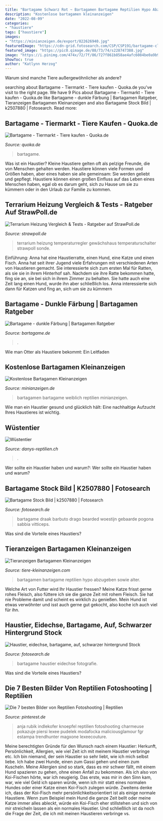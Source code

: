 ```yaml
---
title: "Bartagame Schwarz Rot ~ Bartagamen Bartagame Reptilien Hypo Abzugeben Sowie Alter"
description: "Kostenlose bartagamen kleinanzeigen"
date: "2022-08-09"
categories:
- "haustiere"
tags: ["haustiere"]
images:
- "https://minianzeigen.de/export/822626940.jpg"
featuredImage: "https://cdn-grid.fotosearch.com/CSP/CSP191/bartagame-clipart__k36624635.jpg"
featured_image: "https://pic0.qimage.de/88/73/74/s228747388.jpg"
image: "https://i.pinimg.com/474x/72/7f/86/727f861b858ae4afc6084be0a9b9390e--anja-rubik-vogue-paris.jpg"
ShowToc: true
author: "Katlynn Herzog"
---
```



Warum sind manche Tiere außergewöhnlicher als andere?

	

		
searching about Bartagame - Tiermarkt - Tiere kaufen - Quoka.de you've visit to the right page. We have 9 Pics about Bartagame - Tiermarkt - Tiere kaufen - Quoka.de like Bartagame - dunkle Färbung | Bartagamen Ratgeber, Tieranzeigen Bartagamen Kleinanzeigen and also Bartagame Stock Bild | k2507880 | Fotosearch. Read more:
		
    
## Bartagame - Tiermarkt - Tiere Kaufen - Quoka.de

<img loading=lazy src="https://pic0.qimage.de/88/73/74/s228747388.jpg" onerror="this.onerror=null;this.src='https://tse1.mm.bing.net/th?id=OIP.oTP-ogBRhavusFRi9ozpKgAAAA&amp;pid=15.1';" alt="Bartagame - Tiermarkt - Tiere kaufen - Quoka.de">

_Source: quoka.de_

>bartagame. 

	

Was ist ein Haustier?
Kleine Haustiere gelten oft als pelzige Freunde, die von Menschen gehalten werden. Haustiere können viele Formen und Größen haben, aber eines haben sie alle gemeinsam: Sie werden geliebt und gepflegt. Haustiere können einen großen Einfluss auf das Leben eines Menschen haben, egal ob es darum geht, sich zu Hause um sie zu kümmern oder in den Urlaub zur Familie zu kommen.

    
## Terrarium Heizung Vergleich &amp; Tests - Ratgeber Auf StrawPoll.de

<img loading=lazy src="https://strawpoll.de/terrarium-heizung/thumbnails/temperaturregler-temperaturschalter-230v-mit_2.jpg" onerror="this.onerror=null;this.src='https://tse1.mm.bing.net/th?id=OIP.GSAKe7PYnXattJ2qXtFdqgAAAA&amp;pid=15.1';" alt="Terrarium Heizung Vergleich &amp; Tests - Ratgeber auf StrawPoll.de">

_Source: strawpoll.de_

>terrarium heizung temperaturregler gewächshaus temperaturschalter strawpoll sonde. 

	

Einführung: Anna hat eine Haustierratte, einen Hund, eine Katze und einen Fisch. Anna hat seit ihrer Jugend viele Erfahrungen mit verschiedenen Arten von Haustieren gemacht. Sie interessierte sich zum ersten Mal für Ratten, als sie sie in ihrem Hinterhof sah. Nachdem sie ihre Ratte bekommen hatte, fing sie an, sie bei sich in ihrem Zimmer zu behalten. Sie hatte auch eine Zeit lang einen Hund, wurde ihn aber schließlich los. Anna interessierte sich dann für Katzen und fing an, sich um sie zu kümmern

    
## Bartagame - Dunkle Färbung | Bartagamen Ratgeber

<img loading=lazy src="https://www.bartagame.de/wp-content/uploads/2013/05/Bartagame-dunkle-Faerbung.png" onerror="this.onerror=null;this.src='https://tse1.mm.bing.net/th?id=OIP.76_wYHI_OApvC68-W-b3jAHaFT&amp;pid=15.1';" alt="Bartagame - dunkle Färbung | Bartagamen Ratgeber">

_Source: bartagame.de_

>. 

	

Wie man Otter als Haustiere bekommt: Ein Leitfaden

    
## Kostenlose Bartagamen Kleinanzeigen

<img loading=lazy src="https://minianzeigen.de/export/822626940.jpg" onerror="this.onerror=null;this.src='https://tse1.mm.bing.net/th?id=OIP.Jioth9WBuRHthDQTNUqDRQHaFj&amp;pid=15.1';" alt="Kostenlose Bartagamen Kleinanzeigen">

_Source: minianzeigen.de_

>bartagamen bartagame weiblich reptilien minianzeigen. 

	

Wie man ein Haustier gesund und glücklich hält: Eine nachhaltige Aufzucht Ihres Haustieres ist wichtig.

    
## Wüstentier

<img loading=lazy src="http://www.danys-reptilien.ch/picturetwo/Pogona.png" onerror="this.onerror=null;this.src='https://tse4.mm.bing.net/th?id=OIP.yAc5YP-Vq4XzoMLqTOzldgHaIp&amp;pid=15.1';" alt="Wüstentier">

_Source: danys-reptilien.ch_

>. 

	

Wer sollte ein Haustier haben und warum?: Wer sollte ein Haustier haben und warum?

    
## Bartagame Stock Bild | K2507880 | Fotosearch

<img loading=lazy src="https://cdn-grid.fotosearch.com/CSP/CSP191/bartagame-clipart__k36624635.jpg" onerror="this.onerror=null;this.src='https://tse4.mm.bing.net/th?id=OIP.EDVhKIZGN1FStOHz3hlavgAAAA&amp;pid=15.1';" alt="Bartagame Stock Bild | k2507880 | Fotosearch">

_Source: fotosearch.de_

>bartagame draak barbuto drago bearded woestijn gebaarde pogona sabbia vitticeps. 

	

Was sind die Vorteile eines Haustiers?

    
## Tieranzeigen Bartagamen Kleinanzeigen

<img loading=lazy src="http://www.tiere-kleinanzeigen.com/export/5b95eb482a90ff9281f16bed85d6c.jpg" onerror="this.onerror=null;this.src='https://tse3.mm.bing.net/th?id=OIP.XMFIr38XYook5IqjDM0uygHaFj&amp;pid=15.1';" alt="Tieranzeigen Bartagamen Kleinanzeigen">

_Source: tiere-kleinanzeigen.com_

>bartagamen bartagame reptilien hypo abzugeben sowie alter. 

	

Welche Art von Futter wird Ihr Haustier fressen?
Meine Katze frisst gerne rohes Fleisch, also füttere ich sie die ganze Zeit mit rohem Fleisch. Sie hat nie Probleme damit und scheint es wirklich zu genießen. Mein Hund ist etwas verwöhnter und isst auch gerne gut gekocht, also koche ich auch viel für ihn.

    
## Haustier, Eidechse, Bartagame, Auf, Schwarzer Hintergrund Stock

<img loading=lazy src="https://cdn-grid.fotosearch.com/CSP/CSP099/bartagame-weiß-bild__k18258874.jpg" onerror="this.onerror=null;this.src='https://tse1.mm.bing.net/th?id=OIP.tJK783hGYsCpXLxSFFSvIwAAAA&amp;pid=15.1';" alt="Haustier, eidechse, bartagame, auf, schwarzer hintergrund Stock">

_Source: fotosearch.de_

>bartagame haustier eidechse fotografie. 

	

Was sind die Vorteile eines Haustiers?

    
## Die 7 Besten Bilder Von Reptilien Fotoshooting | Reptilien

<img loading=lazy src="https://i.pinimg.com/474x/72/7f/86/727f861b858ae4afc6084be0a9b9390e--anja-rubik-vogue-paris.jpg" onerror="this.onerror=null;this.src='https://tse2.mm.bing.net/th?id=OIP.5Mmvev_SQhHOVWXddyDcewAAAA&amp;pid=15.1';" alt="Die 7 besten Bilder von Reptilien Fotoshooting | Reptilien">

_Source: pinterest.de_

>anja rubik indlekofer knoepfel reptilien fotoshooting charmeuse pokazuje piersi lexee pudelek modafocka maliciousglamour fgr estampa trendhunter magxone lexeecouture. 

	

Meine berechtigten Gründe für den Wunsch nach einem Haustier: Herkunft, Persönlichkeit, Allergien, wie viel Zeit ich mit meinem Haustier verbringe etc.
Ich bin niemand, der sein Haustier so sehr liebt, wie ich mich selbst liebe. Ich habe zwei Hunde, einen zum Gassi gehen und einen zum Kuscheln. Meine Allergien sind so stark, dass es mir schwer fällt, mit einem Hund spazieren zu gehen, ohne einen Anfall zu bekommen. Als ich also von Koi-Fischen hörte, war ich neugierig.
Das erste, was mir in den Sinn kam, war, wie viel Geld ich sparen würde, wenn ich mir statt eines normalen Hundes oder einer Katze einen Koi-Fisch zulegen würde. Zweitens denke ich, dass der Koi-Fisch mehr persönlichkeitsorientiert ist als einige normale Haustiere. Wenn zum Beispiel mein Hund die ganze Zeit bellt oder meine Katze immer alles ableckt, würde ein Koi-Fisch eher stillstehen und sich von mir streicheln lassen als ein normales Haustier. Und schließlich ist da noch die Frage der Zeit, die ich mit meinen Haustieren verbringe vs.

